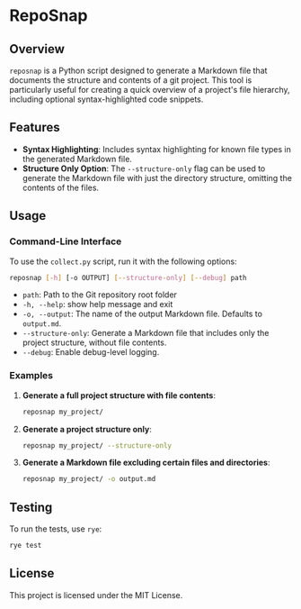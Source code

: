 # RepoSnap

## Overview

`reposnap` is a Python script designed to generate a Markdown file that documents the structure and contents of a git project. This tool is particularly useful for creating a quick overview of a project's file hierarchy, including optional syntax-highlighted code snippets.

## Features

- **Syntax Highlighting**: Includes syntax highlighting for known file types in the generated Markdown file.
- **Structure Only Option**: The `--structure-only` flag can be used to generate the Markdown file with just the directory structure, omitting the contents of the files.

## Usage

### Command-Line Interface

To use the `collect.py` script, run it with the following options:

```bash
reposnap [-h] [-o OUTPUT] [--structure-only] [--debug] path
```

- `path`: Path to the Git repository root folder
- `-h, --help`: show help message and exit
- `-o, --output`: The name of the output Markdown file. Defaults to `output.md`.
- `--structure-only`: Generate a Markdown file that includes only the project structure, without file contents.
- `--debug`: Enable debug-level logging.

### Examples

1. **Generate a full project structure with file contents**:

    ```bash
    reposnap my_project/
    ```

2. **Generate a project structure only**:

    ```bash
    reposnap my_project/ --structure-only
    ```

3. **Generate a Markdown file excluding certain files and directories**:

    ```bash
    reposnap my_project/ -o output.md
    ```

## Testing

To run the tests, use `rye`:

```bash
rye test
```

## License

This project is licensed under the MIT License.
